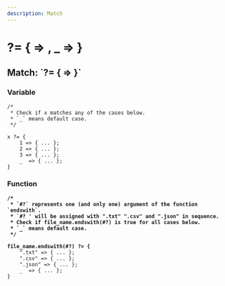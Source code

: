 ```yaml
---
description: Match
---
```


# ?= { => , \_ => }

## Match: \`?= { => }\`&#x20;

### Variable

```
/*
 * Check if x matches any of the cases below.
 * `_` means default case.
 */

x ?= {
    1 => { ... };
    2 => { ... };
    3 => { ... };
    _  => { ... };
}
```

### Function

<pre><code><strong>/*
</strong><strong> * `#?` represents one (and only one) argument of the function `endswith`.
</strong><strong> * `#? ' will be assigned with ".txt" ".csv" and ".json" in sequence.
</strong><strong> * Check if file_name.endswith(#?) is true for all cases below.
</strong><strong> * `_` means default case.
</strong><strong> */
</strong><strong>
</strong><strong>file_name.endswith(#?) ?= {
</strong>    ".txt" => { ... };
    ".csv" => { ... };
    ".json" => { ... };
    _  => { ... };
}
</code></pre>

